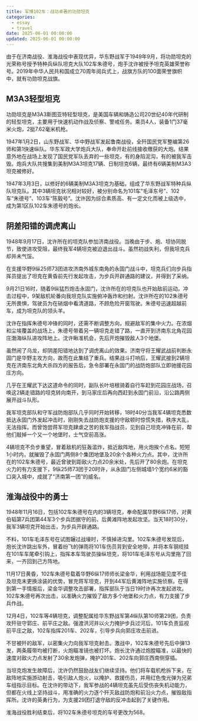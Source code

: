 ```yaml
---
title: 军博102车：战功卓著的功勋坦克
categories:
  - essay
  - travel
date: 2025-06-01 00:00:00
updated: 2025-06-01 00:00:00
---
```


由于在济南战役、淮海战役中表现优异，华东野战军于1949年9月，将功勋坦克的光荣称号授予特种兵纵队坦克大队102车朱德号，炮手沈许被授予坦克英雄荣誉称号。2019年中华人民共和国成立70周年阅兵式上，战旗方队的100面荣誉旗帜中，就有功勋坦克战旗。

<!-- more -->

## M3A3轻型坦克

功勋坦克是M3A3斯图亚特轻型坦克，是美国车辆和铸造公司20世纪40年代研制的轻型坦克，主要用于快速机动作战及侦察、警戒任务。乘员4人，装备1门37毫米火炮，2挺7.62毫米机枪。

1947年1月2日，山东野战军、华中野战军发起鲁南战役，全歼国民党军整编第26师和第1快速纵队。华东军政大学炮兵大队，奉命开赴前线接收缴获的大炮。结果意外地在战场上发现了国民党军队丢弃的一些坦克，有的身陷泥沟，有的被我军击毁。炮兵大队共搜集到美制M3A3坦克17辆、日制坦克6辆，最终有6辆美制M3A3坦克被修好。

1947年3月3日，以修好的6辆美制M3A3坦克为基础，组成了华东野战军特种兵纵队坦克队。其中3辆坦克状况相对较好，被分别命名为101车“毛泽东号”、102车“朱德号”、103车“陈毅号”。沈许因为综合素质高、有一定文化而被上级选中，成为第1区队102车朱德号的炮长。

## 阴差阳错的调虎离山

1948年9月17日，沈许所在的坦克队参加济南战役。当晚由于步、炮、坦协同脱节，致使进攻受阻，最终我军4辆坦克被迫退出战斗。虽然初战失利，但我坦克兵却并未气馁。

在支援华野9纵25师73团进攻济南外城东南角的永固门战斗中，坦克兵们向步兵指挥员提出了坦克在黄昏前先行发起攻击，为步兵开辟通路的建议，并得到了采纳。

9月21日16时，随着9纵猛烈炮击永固门，沈许所在的坦克队也开始敌前运动。冲击过程中，9架敌机轮番向我坦克队实施俯冲轰炸和扫射。沈许所在的102朱德号无所畏惧，驾驶员为在硝烟中看清道路，不顾危险开窗驾驶。朱德号迅速超越前车，成为坦克队的领头羊。

沈许在指挥朱德号冲锋的同时，还需不断调整方向，规避敌军的集中火力。在浓烟和尘埃覆盖的战场上，朱德号带着另一辆坦克走错了路，一直开到济南东北角花园庄渤海纵队进攻阵地上。沈许瞅准机会，先后开炮摧毁敌人3个地堡。

虽然闹了乌龙，却阴差阳错地达到了调虎离山的效果。济南守将王耀武战前判断永固门是华野主攻方向，故而在此集结了重兵。结果战斗打响后，王耀武接到2辆坦克在济南东北角大杀四方的报告后，急令部署在永固门的战防炮部队立即驰援花园庄方向。

几乎在王耀武下达这道命令的同时，副队长叶培根骑着自行车赶到花园庄战场，召唤这2辆走错路的坦克转向南开，到马家庄后再向西赶到永固门前沿，沿公路两侧展开战斗队形。

我军坦克部队和守军战防炮部队几乎同时开始转移，18时40分当我军4辆坦克悉数抵达永固门外发起冲击时，刚刚失去战防炮支援的守敌顿时惊慌失措，秩序大乱，无法指挥。而曾饱尝蒋军坦克肆虐之苦的我军指战员，见到自己坦克冲锋在前，帮他们敲掉一个又一个地堡时，士气空前高涨。

4辆坦克不负步重望，冒着敌机的狂轰滥炸，抵近敌阵地，用火炮挨个点名。短短1小时内，就摧毁了永固门两侧8个集团地堡及20余个各种火力点。其中，沈许所在的102车朱德号，最近曾驶到距敌火力点20余米处，先后开了80余炮。在坦克火力的有力支援下，9纵25师73团于20时许，从永固门左侧城墙1个宽约6米的豁口突入城中，成就了“济南第一团”的威名。

## 淮海战役中的勇士

1948年11月16日，包括102车朱德号在内的3辆坦克，奉命配属华野6纵17师，对黄伯韬第7兵团第44军3个步兵团据守的前、后黄滩阵地发起攻坚。当天18时30分，我军3辆坦克开始出击，为步兵开辟通路。

不料，101车毛泽东号在试图辗过战壕时，不慎掉进沟里。102车朱德号发现后，炮长沈许跳出车外，冒着纷飞的弹雨将101车伤员背到安全地带，并将本车钢缆挂在101车车尾牵引钩上，指挥本车驾驶员操纵坦克，将101车毛泽东号从沟里拖了回来，一齐回到己方阵地。

11月17日黄昏，102车朱德号载着华野6纵17师师长梁金华，利用战场能见度不佳及坦克未更换涂装的优势，冒充蒋军坦克，开到44军后黄滩阵地实施侦察。在得到第一手情报后，梁金华调整攻击部署，指挥部队于当日19时许再次发起进攻。102车朱德号再次出击，以准确火力摧毁了敌方多个地堡和火力点，有力支援了步兵作战。

12月4日，102车等4辆坦克，调整配属给华东野战军第4纵队第10师第29团，负责攻歼驻守郭庄、前平庄之敌。强渡洪河并以火力掩护步兵过河后，101车负责监视前平庄之敌，102车指挥201车、202车，引导步兵向郭庄攻击前进。

不甘被歼的敌军，以密集火力向我军坦克射击。激战中，102车朱德号先后中弹13发，两条履带均被打断，火炮瞄准镜也被打坏。炮长沈许通过炮膛瞄准，以最快的速度对敌火力点发射了30余发炮弹，掩护201车、202车向郭庄西南侧穿插。

当坦克炮发生故障后，沈许仍然鼓励战友们继续坚持。他们将车载机枪拆下来，在敌阵地实施游动射击，吸引敌人炮火，以掩护、救援伤员，并用红色曳光弹为兄弟车组指示目标。在沈许的带动下，我军参战的4辆坦克虽先后受伤丧失机动能力，但都在火线上坚持战斗，用准确的火力逐个歼灭敌战防炮和前沿火力点，摧毁敌指挥所。沈许的英勇行为，为支援29团打退守敌的反冲击起到了关键作用。

淮海战役胜利结束后，将102车朱德号坦克的车号更改为568。